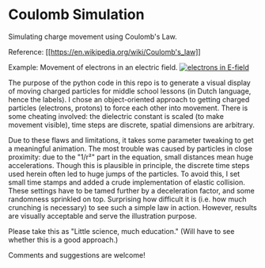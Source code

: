 # Coulomb Simulation
Simulating charge movement using Coulomb's Law.

Reference:
[[https://en.wikipedia.org/wiki/Coulomb's_law]]

Example:
Movement of electrons in an electric field.
[![electrons in E-field](https://thumbnails.odycdn.com/optimize/s:1280:720/quality:85/plain/https://thumbs.odycdn.com/77efa1e54c033b53a58140f559a3551e.webp)](https://odysee.com/@mielke.chemie:e/e_field:5)



The purpose of the python code in this repo is to generate a visual display of moving charged particles for middle school lessons (in Dutch language, hence the labels).
I chose an object-oriented approach to getting charged particles (electrons, protons) to force each other into movement.
There is some cheating involved: the dielectric constant is scaled (to make movement visible), time steps are discrete, spatial dimensions are arbitrary.

Due to these flaws and limitations, it takes some parameter tweaking to get a meaningful animation.
The most trouble was caused by particles in close proximity: due to the "1/r²" part in the equation, small distances mean huge accelerations. 
Though this is plausible in principle, the discrete time steps used herein often led to huge jumps of the particles. 
To avoid this, I set small time stamps and added a crude implementation of elastic collision. 
These settings have to be tamed further by a deceleration factor, and some randomness sprinkled on top.
Surprising how difficult it is (i.e. how much crunching is necessary) to see such a simple law in action. However, results are visually acceptable and serve the illustration purpose.

Please take this as "Little science, much education." (Will have to see whether this is a good approach.)



Comments and suggestions are welcome!

